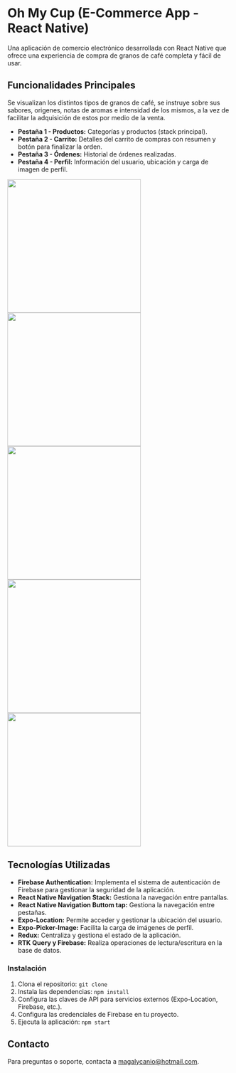 # Oh My Cup (E-Commerce App - React Native)

Una aplicación de comercio electrónico desarrollada con React Native que ofrece una experiencia de compra de granos de café completa y fácil de usar.

## Funcionalidades Principales

Se visualizan los distintos tipos de granos de café, se instruye sobre sus sabores, origenes, notas de aromas e intensidad de los mismos, a la vez de facilitar la adquisición de estos por medio de la venta.

- **Pestaña 1 - Productos:** Categorías y productos (stack principal).
- **Pestaña 2 - Carrito:** Detalles del carrito de compras con resumen y botón para finalizar la orden.
- **Pestaña 3 - Órdenes:** Historial de órdenes realizadas.
- **Pestaña 4 - Perfil:** Información del usuario, ubicación y carga de imagen de perfil.

<img src="./assets/screenshots/Imagen de WhatsApp 2024-04-08 a las 14.27.23_168e949a.jpg" width="300" >
<img src="./assets/screenshots/Imagen de WhatsApp 2024-04-08 a las 14.27.23_65cbbc9a.jpg" width="300" >
<img src="./assets/screenshots/Imagen de WhatsApp 2024-04-08 a las 14.27.23_b7c6ca8a.jpg" width="300" >
<img src="./assets/screenshots/Imagen de WhatsApp 2024-04-08 a las 14.27.24_162549f0.jpg" width="300" >
<img src="./assets/screenshots/Imagen de WhatsApp 2024-04-08 a las 14.27.24_1e107d72.jpg" width="300" >

## Tecnologías Utilizadas

- **Firebase Authentication:** Implementa el sistema de autenticación de Firebase para gestionar la seguridad de la aplicación.
- **React Native Navigation Stack:** Gestiona la navegación entre pantallas.
- **React Native Navigation Buttom tap:** Gestiona la navegación entre pestañas.
- **Expo-Location:** Permite acceder y gestionar la ubicación del usuario.
- **Expo-Picker-Image:** Facilita la carga de imágenes de perfil.
- **Redux:** Centraliza y gestiona el estado de la aplicación.
- **RTK Query y Firebase:** Realiza operaciones de lectura/escritura en la base de datos.

### Instalación

1. Clona el repositorio: `git clone`
2. Instala las dependencias: `npm install`
3. Configura las claves de API para servicios externos (Expo-Location, Firebase, etc.).
4. Configura las credenciales de Firebase en tu proyecto.
5. Ejecuta la aplicación: `npm start`

## Contacto

Para preguntas o soporte, contacta a magalycanio@hotmail.com.